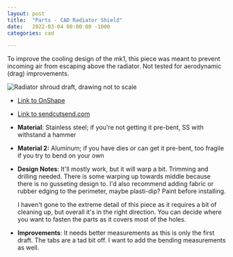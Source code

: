 ```yaml
---
layout: post
title:  "Parts - CAD Radiator Shield"
date:   2022-03-04 00:00:00 -1000
categories: cad

---
```


To improve the cooling design of the mk1, this piece was meant to prevent incoming air from escaping above the radiator. Not tested for aerodynamic (drag) improvements.

![Radiator shroud draft, drawing not to scale](/da_cabby/assets/img/cad_radiatorshroud.jpg)

- [Link to OnShape](https://cad.onshape.com/documents/682002d861facf527e377bb4/w/63eb79031a9097a44fba7f47/e/30b572027f0ff45235c5da2d) <br>
- [Link to sendcutsend.com](https://app.sendcutsend.com/)

- **Material**: Stainless steel; if you're not getting it pre-bent, SS with withstand a hammer

- **Material 2:** Aluminum; if you have dies or can get it pre-bent, too fragile if you try to bend on your own

- **Design Notes**: It'll mostly work, but it will warp a bit. Trimming and drilling needed. There is some warping up towards middle because there is no gusseting design to. I'd also recommend adding fabric or rubber edging to the perimeter, maybe plasti-dip? Paint before installing.

    I haven't gone to the extreme detail of this piece as it requires a bit of cleaning up, but overall it's in the right direction. You can decide where you want to fasten the parts as it covers most of the holes.

- **Improvements**: It needs better measurements as this is only the first draft. The tabs are a tad bit off. I want to add the bending measurements as well.